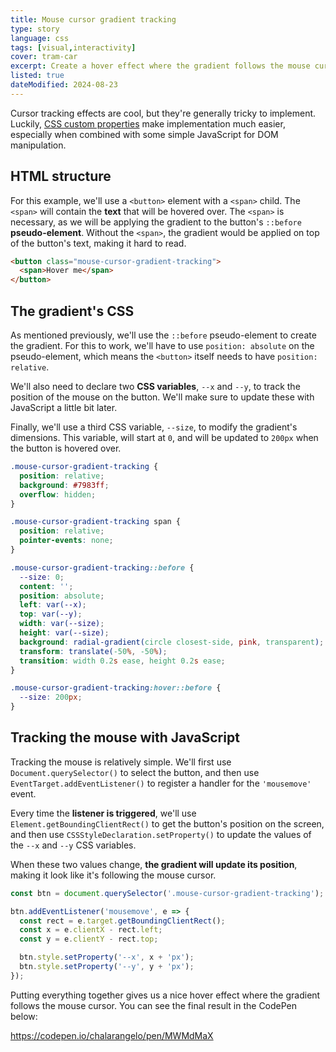 ```yaml
---
title: Mouse cursor gradient tracking
type: story
language: css
tags: [visual,interactivity]
cover: tram-car
excerpt: Create a hover effect where the gradient follows the mouse cursor, with CSS and a little bit of JavaScript.
listed: true
dateModified: 2024-08-23
---
```


Cursor tracking effects are cool, but they're generally tricky to implement. Luckily, [CSS custom properties](/css/s/variables) make implementation much easier, especially when combined with some simple JavaScript for DOM manipulation.

## HTML structure

For this example, we'll use a `<button>` element with a `<span>` child. The `<span>` will contain the **text** that will be hovered over. The `<span>` is necessary, as we will be applying the gradient to the button's `::before` **pseudo-element**. Without the `<span>`, the gradient would be applied on top of the button's text, making it hard to read.

```html
<button class="mouse-cursor-gradient-tracking">
  <span>Hover me</span>
</button>
```

## The gradient's CSS

As mentioned previously, we'll use the `::before` pseudo-element to create the gradient. For this to work, we'll have to use `position: absolute` on the pseudo-element, which means the `<button>` itself needs to have `position: relative`.

We'll also need to declare two **CSS variables**, `--x` and `--y`, to track the position of the mouse on the button. We'll make sure to update these with JavaScript a little bit later.

Finally, we'll use a third CSS variable, `--size`, to modify the gradient's dimensions. This variable, will start at `0`, and will be updated to `200px` when the button is hovered over.

```css
.mouse-cursor-gradient-tracking {
  position: relative;
  background: #7983ff;
  overflow: hidden;
}

.mouse-cursor-gradient-tracking span {
  position: relative;
  pointer-events: none;
}

.mouse-cursor-gradient-tracking::before {
  --size: 0;
  content: '';
  position: absolute;
  left: var(--x);
  top: var(--y);
  width: var(--size);
  height: var(--size);
  background: radial-gradient(circle closest-side, pink, transparent);
  transform: translate(-50%, -50%);
  transition: width 0.2s ease, height 0.2s ease;
}

.mouse-cursor-gradient-tracking:hover::before {
  --size: 200px;
}
```

## Tracking the mouse with JavaScript

Tracking the mouse is relatively simple. We'll first use `Document.querySelector()` to select the button, and then use `EventTarget.addEventListener()` to register a handler for the `'mousemove'` event.

Every time the **listener is triggered**, we'll use `Element.getBoundingClientRect()` to get the button's position on the screen, and then use `CSSStyleDeclaration.setProperty()` to update the values of the `--x` and `--y` CSS variables.

When these two values change, **the gradient will update its position**, making it look like it's following the mouse cursor.

```js
const btn = document.querySelector('.mouse-cursor-gradient-tracking');

btn.addEventListener('mousemove', e => {
  const rect = e.target.getBoundingClientRect();
  const x = e.clientX - rect.left;
  const y = e.clientY - rect.top;

  btn.style.setProperty('--x', x + 'px');
  btn.style.setProperty('--y', y + 'px');
});
```

Putting everything together gives us a nice hover effect where the gradient follows the mouse cursor. You can see the final result in the CodePen below:

https://codepen.io/chalarangelo/pen/MWMdMaX
